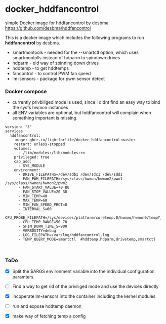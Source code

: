 # docker_hddfancontrol
simple Docker image for hddfancontrol by desbma
https://github.com/desbma/hddfancontrol

This is a docker image which includes the following programs to run **hddfancontrol** by desbma.
- smartmontools - needed for the --smartctl option, which uses smartmontolls instead of hdparm to spindown drives
- hdparm - old way of spinning down drives
- hddtemp - to get hddtemps
- fancontrol - to control PWM fan speed
- lm-sensors - package for pwm sensor detect

### Docker compose
- currently privbiliged mode is used, since I didnt find an easy way to bind the sysfs hwmon instances 
- all ENV variables are optional, but hddfancontrol will complain when something important is missing.
```
version: "3"
services:
  hddfancontrol:
    image: ghcr.io/fightforlife/docker_hddfancontrol:master
    restart: unless-stopped
    volumes:
      - /lib/modules:/lib/modules:ro
    privileged: true
    cap_add:
      - SYS_MODULE
    environment:
      - DRIVE_FILEPATHS=/dev/sdb1 /dev/sdc1 /dev/sdd1
      - FAN_PWM_FILEPATH=/sys/class/hwmon/hwmon2/pwm1 /sys/class/hwmon/hwmon2/pwm2
      - FAN_START_VALUE=70 80
      - FAN_STOP_VALUE=20 30
      - MIN_TEMP=40
      - MAX_TEMP=60
      - MIN_FAN_SPEED_PRCT=0
      - INTERVAL_S=60
      - CPU_PROBE_FILEPATH=/sys/devices/platform/coretemp.0/hwmon/hwmon0/tempY_input
      - CPU_TEMP_RANGE=50 70
      - SPIN_DOWN_TIME_S=900
      - VERBOSITY=debug
      - LOG_FILEPATH=/var/log/hddfancontrol.log
      - TEMP_QUERY_MODE=smartctl  #hddtemp,hdparm,drivetemp,smartctl 
      
      
```

### ToDo
- [X] Split the $ARGS environment variable into the individual configuration paramters
- [ ] Find a way to get rid of the priviliged mode and use the devices directly
- [X] incoperate lm-sensors into the container including the kernel modules
- [ ] run and expose hddtemp daemon
- [X] make way of fetching temp a config

